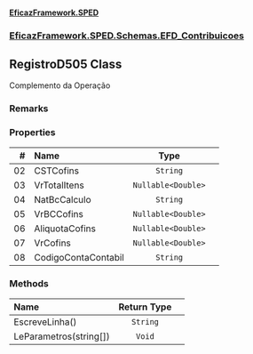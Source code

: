 #### [EficazFramework.SPED](EficazFrameworkSPED.md 'EficazFramework SPED')
### [EficazFramework.SPED.Schemas.EFD_Contribuicoes](EficazFramework.SPED.Schemas.EFD_Contribuicoes.md 'EficazFramework.SPED.Schemas.EFD_Contribuicoes')

## RegistroD505 Class

Complemento da Operação

### Remarks
### Properties

| # | Name | Type | |
| ---: | :--- | :---: | :--- |
| 02 | CSTCofins | `String` |  |
| 03 | VrTotalItens | `Nullable<Double>` |  |
| 04 | NatBcCalculo | `String` |  |
| 05 | VrBCCofins | `Nullable<Double>` |  |
| 06 | AliquotaCofins | `Nullable<Double>` |  |
| 07 | VrCofins | `Nullable<Double>` |  |
| 08 | CodigoContaContabil | `String` |  |
### Methods

| Name | Return Type | |
| :--- | :---: | :--- |
| EscreveLinha() | `String` |  |
| LeParametros(string[]) | `Void` |  |
